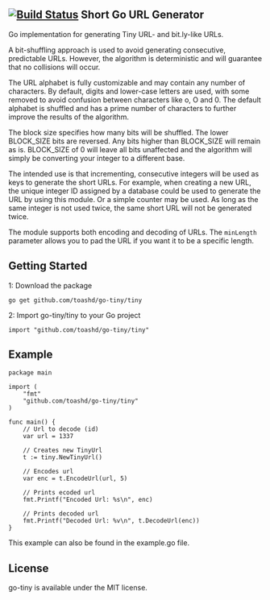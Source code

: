 [![Build Status](https://travis-ci.org/toashd/go-tiny.svg)](https://travis-ci.org/toashd/go-tiny)
Short Go URL Generator
---

Go implementation for generating Tiny URL- and bit.ly-like URLs.

A bit-shuffling approach is used to avoid generating consecutive, predictable URLs. However, the algorithm is deterministic and will guarantee that no collisions will occur.

The URL alphabet is fully customizable and may contain any number of characters. By default, digits and lower-case letters are used, with some removed to avoid confusion between characters like o, O and 0. The default alphabet is shuffled and has a prime number of characters to further improve the results of the algorithm.

The block size specifies how many bits will be shuffled. The lower BLOCK_SIZE bits are reversed. Any bits higher than BLOCK_SIZE will remain as is. BLOCK_SIZE of 0 will leave all bits unaffected and the algorithm will simply be converting your integer to a different base.

The intended use is that incrementing, consecutive integers will be used as keys to generate the short URLs. For example, when creating a new URL, the unique integer ID assigned by a database could be used to generate the URL by using this module. Or a simple counter may be used. As long as the same integer is not used twice, the same short URL will not be generated twice.

The module supports both encoding and decoding of URLs. The `minLength` parameter allows you to pad the URL if you want it to be a specific length.


Getting Started
--
1: Download the package

```
go get github.com/toashd/go-tiny/tiny
```

2: Import go-tiny/tiny to your Go project

```
import "github.com/toashd/go-tiny/tiny"
```

Example
--

```
package main

import (
	"fmt"
	"github.com/toashd/go-tiny/tiny"
)

func main() {
	// Url to decode (id)
	var url = 1337

	// Creates new TinyUrl
	t := tiny.NewTinyUrl()

	// Encodes url
	var enc = t.EncodeUrl(url, 5)

	// Prints ecoded url
	fmt.Printf("Encoded Url: %s\n", enc)

	// Prints decoded url
	fmt.Printf("Decoded Url: %v\n", t.DecodeUrl(enc))
}
```

This example can also be found in the example.go file.

License
--
go-tiny is available under the MIT license.

